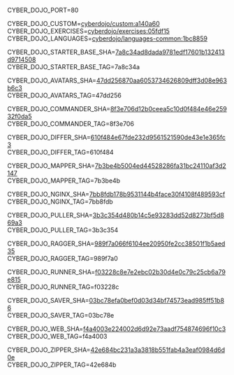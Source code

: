 
CYBER_DOJO_PORT=80<br/>

CYBER_DOJO_CUSTOM=[cyberdojo/custom:a140a60](https://github.com/cyber-dojo/custom/commit/a140a60abfbaca4390e158b87f535043517dc8e6)<br/>
CYBER_DOJO_EXERCISES=[cyberdojo/exercises:05fdf15](https://github.com/cyber-dojo/exercises/commit/05fdf159c8fbe44f68e0ee92622c2a452f439d05)<br/>
CYBER_DOJO_LANGUAGES=[cyberdojo/languages-common:1bc8859](https://github.com/cyber-dojo/languages/commit/1bc8859f7b358890ab9786ba9b015d2b788d8d05)<br/>

CYBER_DOJO_STARTER_BASE_SHA=[7a8c34ad8dada9781edf17601b132413d9714508](https://github.com/cyber-dojo/starter-base/commit/7a8c34ad8dada9781edf17601b132413d9714508)<br/>
CYBER_DOJO_STARTER_BASE_TAG=7a8c34a<br/>

CYBER_DOJO_AVATARS_SHA=[47dd256870aa6053734626809dff3d08e963b6c3](https://github.com/cyber-dojo/avatars/commit/47dd256870aa6053734626809dff3d08e963b6c3)<br/>
CYBER_DOJO_AVATARS_TAG=47dd256<br/>

CYBER_DOJO_COMMANDER_SHA=[8f3e706d12b0ceea5c10d0f484e46e25932f0da5](https://github.com/cyber-dojo/commander/commit/8f3e706d12b0ceea5c10d0f484e46e25932f0da5)<br/>
CYBER_DOJO_COMMANDER_TAG=8f3e706<br/>

CYBER_DOJO_DIFFER_SHA=[610f484e67fde232d9561521590de43e1e365fc3](https://github.com/cyber-dojo/differ/commit/610f484e67fde232d9561521590de43e1e365fc3)<br/>
CYBER_DOJO_DIFFER_TAG=610f484<br/>

CYBER_DOJO_MAPPER_SHA=[7b3be4b5004ed44528286fa31bc24110af3d2147](https://github.com/cyber-dojo/mapper/commit/7b3be4b5004ed44528286fa31bc24110af3d2147)<br/>
CYBER_DOJO_MAPPER_TAG=7b3be4b<br/>

CYBER_DOJO_NGINX_SHA=[7bb8fdb178b9531144b4face30f4108f489593cf](https://github.com/cyber-dojo/nginx/commit/7bb8fdb178b9531144b4face30f4108f489593cf)<br/>
CYBER_DOJO_NGINX_TAG=7bb8fdb<br/>

CYBER_DOJO_PULLER_SHA=[3b3c354d480b14c5e93283dd52d8273bf5d869a3](https://github.com/cyber-dojo/puller/commit/3b3c354d480b14c5e93283dd52d8273bf5d869a3)<br/>
CYBER_DOJO_PULLER_TAG=3b3c354<br/>

CYBER_DOJO_RAGGER_SHA=[989f7a066f6104ee20950fe2cc38501f1b5aed35](https://github.com/cyber-dojo/ragger/commit/989f7a066f6104ee20950fe2cc38501f1b5aed35)<br/>
CYBER_DOJO_RAGGER_TAG=989f7a0<br/>

CYBER_DOJO_RUNNER_SHA=[f03228c8e7e2ebc02b30d4e0c79c25cb6a79e815](https://github.com/cyber-dojo/runner/commit/f03228c8e7e2ebc02b30d4e0c79c25cb6a79e815)<br/>
CYBER_DOJO_RUNNER_TAG=f03228c<br/>

CYBER_DOJO_SAVER_SHA=[03bc78efa0bef0d03d34bf74573ead985ff51b86](https://github.com/cyber-dojo/saver/commit/03bc78efa0bef0d03d34bf74573ead985ff51b86)<br/>
CYBER_DOJO_SAVER_TAG=03bc78e<br/>

CYBER_DOJO_WEB_SHA=[f4a4003e224002d6d92e73aadf754874696f10c3](https://github.com/cyber-dojo/web/commit/f4a4003e224002d6d92e73aadf754874696f10c3)<br/>
CYBER_DOJO_WEB_TAG=f4a4003<br/>

CYBER_DOJO_ZIPPER_SHA=[42e684bc231a3a3818b551fab4a3eaf0984d6d0e](https://github.com/cyber-dojo/zipper/commit/42e684bc231a3a3818b551fab4a3eaf0984d6d0e)<br/>
CYBER_DOJO_ZIPPER_TAG=42e684b<br/>
